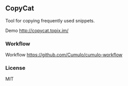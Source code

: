 
CopyCat
----

Tool for copying frequently used snippets.

Demo http://copycat.topix.im/

### Workflow

Workflow https://github.com/Cumulo/cumulo-workflow

### License

MIT
